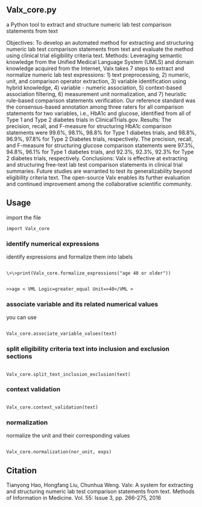 ## Valx_core.py
a Python tool to extract and structure numeric lab test comparison statements from text

Objectives: To develop an automated method for extracting and structuring numeric lab test comparison statements from text and evaluate the method using clinical trial eligibility criteria text. 
Methods: Leveraging semantic knowledge from the Unified Medical Language System (UMLS) and domain knowledge acquired from the Internet, Valx takes 7 steps to extract and normalize numeric lab test expressions: 1) text preprocessing, 2) numeric, unit, and comparison operator extraction, 3) variable identification using hybrid knowledge, 4) variable - numeric association, 5) context-based association filtering, 6) measurement unit normalization, and 7) heuristic rule-based comparison statements verification. Our reference standard was the consensus-based annotation among three raters for all comparison statements for two variables, i.e., HbA1c and glucose, identified from all of Type 1 and Type 2 diabetes trials in ClinicalTrials.gov. 
Results: The precision, recall, and F-measure for structuring HbA1c comparison statements were 99.6%, 98.1%, 98.8% for Type 1 diabetes trials, and 98.8%, 96.9%, 97.8% for Type 2 Diabetes trials, respectively. The precision, recall, and F-measure for structuring glucose comparison statements were 97.3%, 94.8%, 96.1% for Type 1 diabetes trials, and 92.3%, 92.3%, 92.3% for Type 2 diabetes trials, respectively.
Conclusions: Valx is effective at extracting and structuring free-text lab test comparison statements in clinical trial summaries. Future studies are warranted to test its generalizability beyond eligibility criteria text. The open-source Valx enables its further evaluation and continued improvement among the collaborative scientific community.


##  Usage

import the file

`import Valx_core`

### identify numerical expressions

identify expressions and formalize them into labels

<code>
\>\>print(Valx_core.formalize_expressions("age 40 or older"))

\>\>age < VML Logic=greater_equal Unit=\>40</VML \>
</code>

### associate variable and its related numerical values

you can use

<code>
Valx_core.associate_variable_values(text)
</code>

### split eligibility criteria text into inclusion and exclusion sections

<code>
Valx_core.split_text_inclusion_exclusion(text)
</code>

### context validation

<code>
Valx_core.context_validation(text)
</code>

### normalization

normalize the unit and their corresponding values

<code>
Valx_core.normalization(nor_unit, exps)
</code>

## Citation
Tianyong Hao, Hongfang Liu, Chunhua Weng. Valx: A system for extracting and structuring numeric lab test comparison statements from text. Methods of Information in Medicine. Vol. 55: Issue 3, pp. 266-275, 2016
